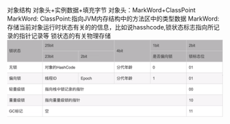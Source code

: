 对象结构
对象头+实例数据+填充字节
对象头：MarkWord+ClassPoint
MarkWord:
ClassPoint:指向JVM内存结构中的方法区中的类型数据
MarkWord:存储当前对象运行时状态有关的的信息，比如说hasshcode,锁状态标志指向所记录的指针记录等
锁状态的有关物理存储
![img.png](img.png)
